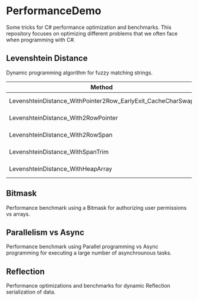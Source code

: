 # PerformanceDemo
Some tricks for C# performance optimization and benchmarks. This repository focuses on optimizing different problems that we often face when programming with C#.

## Levenshtein Distance

Dynamic programming algorithm for fuzzy matching strings.

| Method                                                      | Mean      | Error     | StdDev   | Gen0   | Allocated |
|------------------------------------------------------------ |----------:|----------:|---------:|-------:|----------:|
| LevenshteinDistance_WithPointer2Row_EarlyExit_CacheCharSwap |  67.35 ns |  1.303 ns | 1.219 ns |      - |         - |
| LevenshteinDistance_With2RowPointer                         | 214.78 ns |  4.034 ns | 3.150 ns |      - |         - |
| LevenshteinDistance_With2RowSpan                            | 296.81 ns |  5.769 ns | 5.397 ns |      - |         - |
| LevenshteinDistance_WithSpanTrim                            | 650.13 ns |  7.496 ns | 6.260 ns | 0.0734 |     616 B |
| LevenshteinDistance_WithHeapArray                           | 696.50 ns | 11.713 ns | 9.781 ns | 0.0849 |     712 B |

## Bitmask

Performance benchmark using a Bitmask for authorizing user permissions vs arrays.

## Parallelism vs Async

Performance benchmark using Parallel programming vs Async programming for executing a large number of asynchrounous tasks.

## Reflection

Performance optimizations and benchmarks for dynamic Reflection serialization of data.